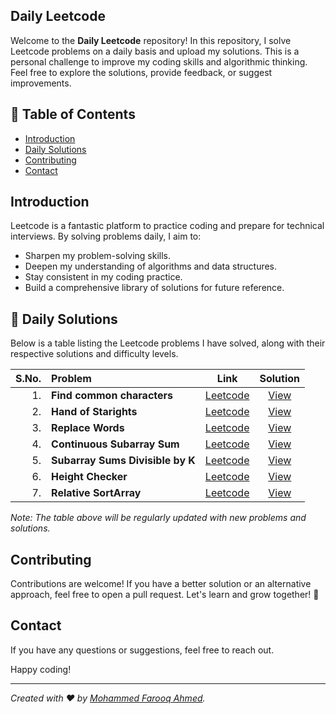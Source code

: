 ## Daily Leetcode

Welcome to the **Daily Leetcode** repository! In this repository, I solve Leetcode problems on a daily basis and upload my solutions. This is a personal challenge to improve my coding skills and algorithmic thinking. Feel free to explore the solutions, provide feedback, or suggest improvements.

## 📝 Table of Contents
- [Introduction](#introduction)
- [Daily Solutions](#daily-solutions)
- [Contributing](#contributing)
- [Contact](#contact)

## Introduction
Leetcode is a fantastic platform to practice coding and prepare for technical interviews. By solving problems daily, I aim to:

- Sharpen my problem-solving skills.
- Deepen my understanding of algorithms and data structures.
- Stay consistent in my coding practice.
- Build a comprehensive library of solutions for future reference.

## 📅 Daily Solutions
Below is a table listing the Leetcode problems I have solved, along with their respective solutions and difficulty levels.

| S.No. | Problem                          | Link | Solution |
|------:|:---------------------------------| :----: | :--------: |
|    1. | **Find common characters**       | [Leetcode](https://leetcode.com/problems/find-common-characters/description/?envType=daily-question&envId=2024-06-05) | [View](https://github.com/Farooq-Mohammed/Daily-Leetcode/blob/main/FindCommonCharacters.java) |
|    2. | **Hand of Starights**            | [Leetcode](https://leetcode.com/problems/hand-of-straights/description/?envType=daily-question&envId=2024-06-06) | [View](https://github.com/Farooq-Mohammed/Daily-Leetcode/blob/main/HandOfStraights.java) |
|    3. | **Replace Words**                | [Leetcode](https://leetcode.com/problems/replace-words/description/?envType=daily-question&envId=2024-06-07) | [View](https://github.com/Farooq-Mohammed/Daily-Leetcode/blob/main/ReplaceWords.java) |
|    4. | **Continuous Subarray Sum**      | [Leetcode](https://leetcode.com/problems/continuous-subarray-sum/description/?envType=daily-question&envId=2024-06-08) | [View](https://github.com/Farooq-Mohammed/Daily-Leetcode/blob/main/ContinuousSubarraySum.java) |
|    5. | **Subarray Sums Divisible by K** | [Leetcode](https://leetcode.com/problems/subarray-sums-divisible-by-k/description/?envType=daily-question&envId=2024-06-09) | [View](https://github.com/Farooq-Mohammed/Daily-Leetcode/blob/main/SubarraySumsDivisiblebyK.java) |
|    6. | **Height Checker**               | [Leetcode](https://leetcode.com/problems/height-checker/description/?envType=daily-question&envId=2024-06-10) | [View](https://github.com/Farooq-Mohammed/Daily-Leetcode/blob/main/HeightChecker.java) |
|    7. | **Relative SortArray**           | [Leetcode](https://leetcode.com/problems/relative-sort-array/description/?envType=daily-question&envId=2024-06-11) | [View](https://github.com/Farooq-Mohammed/Daily-Leetcode/blob/main/RelativeSortArray.java) |

*Note: The table above will be regularly updated with new problems and solutions.*

## Contributing
Contributions are welcome! If you have a better solution or an alternative approach, feel free to open a pull request. Let's learn and grow together! 🤝 

## Contact
If you have any questions or suggestions, feel free to reach out.

Happy coding!

---

*Created with ❤ by [Mohammed Farooq Ahmed](https://github.com/Farooq-Mohammed).*